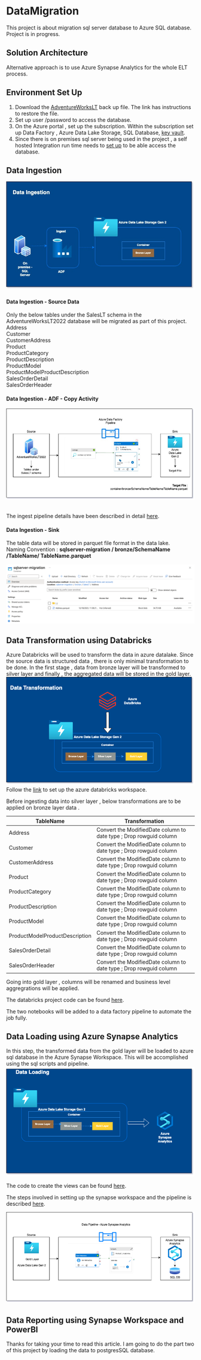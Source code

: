 # DataMigration
This project is about migration sql server database to Azure SQL database.
\
Project is in progress.

## Solution Architecture


Alternative approach is to use Azure Synapse Analytics for the whole ELT process.

## Environment Set Up
1. Download the [AdventureWorksLT](https://learn.microsoft.com/en-us/sql/samples/adventureworks-install-configure?view=sql-server-ver16&tabs=ssms) back up file. The link has instructions to restore the file.
2. Set up user /password to access the database.
3. On the Azure portal , set up the subscription. Within the subscription set up Data Factory , Azure Data Lake Storage, SQL Database, [key vault](SetUp-AzureKeyVault).
4. Since there is on premises sql server being used in the project , a self hosted Integration run time needs to [set up](SetUp-IntegrationRunTime) to be able access the database. 
   

## Data Ingestion

![Data Ingestion Set Up](ProjectImages/Ingest.jpg)

#### Data Ingestion - Source Data
Only the below tables under the SalesLT schema in the AdventureWorksLT2022 database will be migrated as part of this project.\
Address \
Customer \
CustomerAddress \
Product \
ProductCategory \
ProductDescription \
ProductModel \
ProductModelProductDescription \
SalesOrderDetail \
SalesOrderHeader 

#### Data Ingestion - ADF - Copy Activity 
![ADF Pipeline](ProjectImages/pipeline.jpg)

\
The ingest pipeline details have been described in detail [here](ADF-IngestPipeline).


#### Data Ingestion - Sink
The table data will be stored in parquet file format in the data lake.\
Naming Convention  : **sqlserver-migration / bronze/SchemaName /TableName/ TableName.parquet**

![ADLSFileStorage](ProjectImages/adlsfilestructure.png)

## Data Transformation using Databricks
Azure Databricks will be used to transform the data in azure datalake.
Since the source data is structured data , there is only minimal transformation to be done. In the first stage , data from bronze layer will be transformed to silver layer and finally , the aggregated data will be stored in the gold layer.
![](/ProjectImages/Transform.png)
Follow the [link](<SetUp-Azure Databricks>) to set up the azure databricks workspace.


Before ingesting data into silver layer , below transformations are to be applied on bronze layer data .

| TableName | Transformation  |
| ------------- | ------------------|
| Address | Convert the ModifiedDate column to date type ; Drop rowguid column |
| Customer |Convert the ModifiedDate column to date type ; Drop rowguid column  |
| CustomerAddress | Convert the ModifiedDate column to date type ; Drop rowguid column|
| Product| Convert the ModifiedDate column to date type ; Drop rowguid column|
| ProductCategory| Convert the ModifiedDate column to date type ; Drop rowguid column|
| ProductDescription| Convert the ModifiedDate column to date type ; Drop rowguid column|
| ProductModel| Convert the ModifiedDate column to date type ; Drop rowguid column|
| ProductModelProductDescription| Convert the ModifiedDate column to date type ; Drop rowguid column|
| SalesOrderDetail| Convert the ModifiedDate column to date type ; Drop rowguid column|
| SalesOrderHeader| Convert the ModifiedDate column to date type ; Drop rowguid column|

Going into gold layer , columns will be renamed and business level aggregrations will be applied.

The databricks project code can be found [here](Code/DataBricks).

The two notebooks will be added to a data factory pipeline to automate the job fully.

## Data Loading using Azure Synapse Analytics
In this step, the transformed data from the gold layer will be loaded to azure sql database in the Azure Synapse Workspace. This will be accomplished using the sql scripts and pipeline.
![](/ProjectImages/Load.png)




The code to create the views can be found [here](/Code/AzureSynapseAnalytics).

The steps involved in setting up the synapse workspace and the pipeline is described [here](/SetUp-AzureSynapseAnalytics).


![](/ProjectImages/synapse.png)

## Data Reporting using Synapse Workspace and PowerBI

Thanks for taking your time to read this article. I am going to do the part two of this project by loading the data to postgresSQL database.



